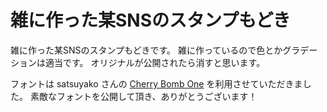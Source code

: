 # 雑に作った某SNSのスタンプもどき

雑に作った某SNSのスタンプもどきです。
雑に作っているので色とかグラデーションは適当です。
オリジナルが公開されたら消すと思います。

フォントは satsuyako さんの [Cherry Bomb One](https://fonts.google.com/specimen/Cherry+Bomb+One?query=satsuyako) を利用させていただきました。
素敵なフォントを公開して頂き、ありがとうございます！
